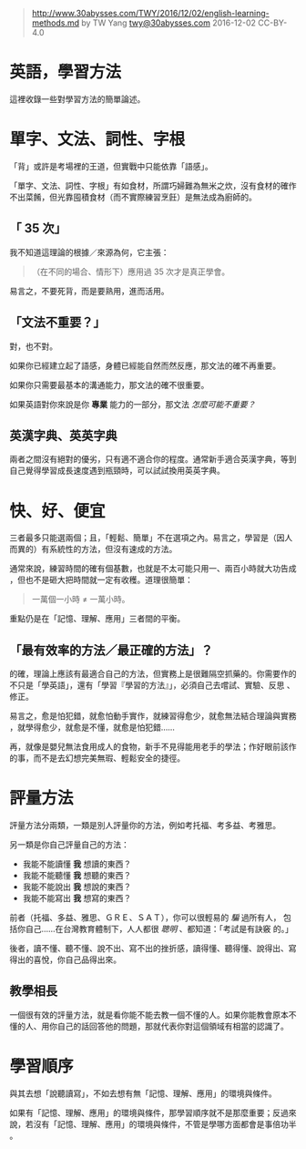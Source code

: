> http://www.30abysses.com/TWY/2016/12/02/english-learning-methods.md
> by TW Yang <twy@30abysses.com> 2016-12-02 CC-BY-4.0

# 英語，學習方法

這裡收錄一些對學習方法的簡單論述。


# 單字、文法、詞性、字根

「背」或許是考場裡的王道，但實戰中只能依靠「語感」。

「單字、文法、詞性、字根」有如食材，所謂巧婦難為無米之炊，沒有食材的確作
不出菜餚，但光靠囤積食材（而不實際練習烹飪）是無法成為廚師的。


##  「 35 次」

我不知道這理論的根據／來源為何，它主張：

> （在不同的場合、情形下）應用過 35 次才是真正學會。

易言之，不要死背，而是要熟用，進而活用。


##  「文法不重要？」

對，也不對。

如果你已經建立起了語感，身體已經能自然而然反應，那文法的確不再重要。

如果你只需要最基本的溝通能力，那文法的確不很重要。

如果英語對你來說是你 **專業** 能力的一部分，那文法 *怎麼可能不重要？*


##  英漢字典、英英字典

兩者之間沒有絕對的優劣，只有適不適合你的程度。通常新手適合英漢字典，等到
自己覺得學習成長速度遇到瓶頸時，可以試試換用英英字典。



# 快、好、便宜

三者最多只能選兩個；且，「輕鬆、簡單」不在選項之內。易言之，學習是（因人
而異的）有系統性的方法，但沒有速成的方法。

通常來說，練習時間的確有個基數，也就是不太可能只用一、兩百小時就大功告成
，但也不是砸大把時間就一定有收穫。道理很簡單：

> 一萬個一小時  ≠  一萬小時。

重點仍是在「記憶、理解、應用」三者間的平衡。


##  「最有效率的方法／最正確的方法」？

的確，理論上應該有最適合自己的方法，但實務上是很難隔空抓藥的。你需要作的
不只是「學英語」，還有「學習『學習的方法』」，必須自己去嚐試、實驗、反思
、修正。

易言之，愈是怕犯錯，就愈怕動手實作，就練習得愈少，就愈無法結合理論與實務
，就學得愈少，就愈是不懂，就愈是怕犯錯……

再，就像是嬰兒無法食用成人的食物，新手不見得能用老手的學法；作好眼前該作
的事，而不是去幻想完美無瑕、輕鬆安全的捷徑。



# 評量方法

評量方法分兩類，一類是別人評量你的方法，例如考托福、考多益、考雅思。

另一類是你自己評量自己的方法：

* 我能不能讀懂 **我** 想讀的東西？
* 我能不能聽懂 **我** 想聽的東西？
* 我能不能說出 **我** 想說的東西？
* 我能不能寫出 **我** 想寫的東西？

前者（托福、多益、雅思、ＧＲＥ、ＳＡＴ），你可以很輕易的 *騙* 過所有人，
包括你自己……在台灣教育體制下，人人都很 *聰明* 、都知道：「考試是有訣竅
的。」

後者，讀不懂、聽不懂、說不出、寫不出的挫折感，讀得懂、聽得懂、說得出、寫
得出的喜悅，你自己品得出來。


##  教學相長

一個很有效的評量方法，就是看你能不能去教一個不懂的人。如果你能教會原本不
懂的人、用你自己的話回答他的問題，那就代表你對這個領域有相當的認識了。



# 學習順序

與其去想「說聽讀寫」，不如去想有無「記憶、理解、應用」的環境與條件。

如果有「記憶、理解、應用」的環境與條件，那學習順序就不是那麼重要；反過來
說，若沒有「記憶、理解、應用」的環境與條件，不管是學哪方面都會是事倍功半
。
